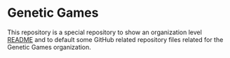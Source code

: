 # Genetic Games

This repository is a special repository to show an organization level [README](profile/README.md) and to default some GitHub related repository files related for the Genetic Games organization.
